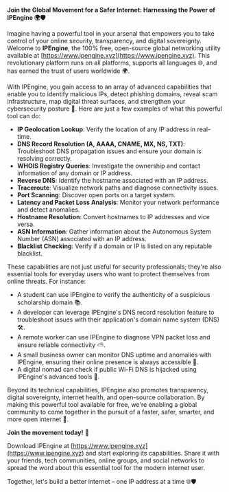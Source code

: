 **Join the Global Movement for a Safer Internet: Harnessing the Power of IPEngine 🌍🛡️**

Imagine having a powerful tool in your arsenal that empowers you to take control of your online security, transparency, and digital sovereignty. Welcome to **IPEngine**, the 100% free, open-source global networking utility available at [https://www.ipengine.xyz](https://www.ipengine.xyz). This revolutionary platform runs on all platforms, supports all languages 🌐, and has earned the trust of users worldwide 🌍.

With IPEngine, you gain access to an array of advanced capabilities that enable you to identify malicious IPs, detect phishing domains, reveal scam infrastructure, map digital threat surfaces, and strengthen your cybersecurity posture 🔐. Here are just a few examples of what this powerful tool can do:

*   **IP Geolocation Lookup**: Verify the location of any IP address in real-time.
*   **DNS Record Resolution (A, AAAA, CNAME, MX, NS, TXT)**: Troubleshoot DNS propagation issues and ensure your domain is resolving correctly.
*   **WHOIS Registry Queries**: Investigate the ownership and contact information of any domain or IP address.
*   **Reverse DNS**: Identify the hostname associated with an IP address.
*   **Traceroute**: Visualize network paths and diagnose connectivity issues.
*   **Port Scanning**: Discover open ports on a target system.
*   **Latency and Packet Loss Analysis**: Monitor your network performance and detect anomalies.
*   **Hostname Resolution**: Convert hostnames to IP addresses and vice versa.
*   **ASN Information**: Gather information about the Autonomous System Number (ASN) associated with an IP address.
*   **Blacklist Checking**: Verify if a domain or IP is listed on any reputable blacklist.

These capabilities are not just useful for security professionals; they're also essential tools for everyday users who want to protect themselves from online threats. For instance:

*   A student can use IPEngine to verify the authenticity of a suspicious scholarship domain 📚.
*   A developer can leverage IPEngine's DNS record resolution feature to troubleshoot issues with their application's domain name system (DNS) 🛠️.
*   A remote worker can use IPEngine to diagnose VPN packet loss and ensure reliable connectivity ⛅️.
*   A small business owner can monitor DNS uptime and anomalies with IPEngine, ensuring their online presence is always accessible 💼.
*   A digital nomad can check if public Wi-Fi DNS is hijacked using IPEngine's advanced tools 📡.

Beyond its technical capabilities, IPEngine also promotes transparency, digital sovereignty, internet health, and open-source collaboration. By making this powerful tool available for free, we're enabling a global community to come together in the pursuit of a faster, safer, smarter, and more open internet 🔑.

**Join the movement today!** 🚀

Download IPEngine at [https://www.ipengine.xyz](https://www.ipengine.xyz) and start exploring its capabilities. Share it with your friends, tech communities, online groups, and social networks to spread the word about this essential tool for the modern internet user.

Together, let's build a better internet – one IP address at a time 🌐🛡️